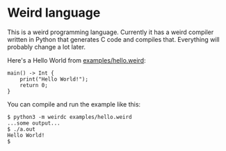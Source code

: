 # Weird language

This is a weird programming language. Currently it has a weird compiler
written in Python that generates C code and compiles that. Everything
will probably change a lot later.

Here's a Hello World from [examples/hello.weird](examples/hello.weird):

    main() -> Int {
        print("Hello World!");
        return 0;
    }

You can compile and run the example like this:

    $ python3 -m weirdc examples/hello.weird
    ...some output...
    $ ./a.out
    Hello World!
    $
